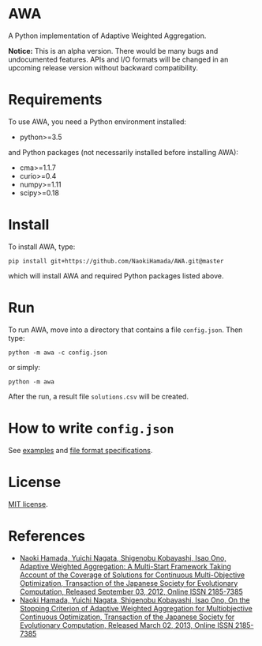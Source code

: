 # AWA
A Python implementation of Adaptive Weighted Aggregation.

__Notice:__
This is an alpha version.
There would be many bugs and undocumented features.
APIs and I/O formats will be changed in an upcoming release version without backward compatibility.

# Requirements
To use AWA, you need a Python environment installed:
- python>=3.5

and Python packages (not necessarily installed before installing AWA):
- cma>=1.1.7
- curio>=0.4
- numpy>=1.11
- scipy>=0.18

# Install
To install AWA, type:
```
pip install git+https://github.com/NaokiHamada/AWA.git@master
```
which will install AWA and required Python packages listed above.

# Run
To run AWA, move into a directory that contains a file `config.json`.
Then type:
```
python -m awa -c config.json
```
or simply:
```
python -m awa
```

After the run, a result file `solutions.csv` will be created.

# How to write `config.json`
See [examples](./examples/) and [file format specifications](./FORMATS.md).

# License
[MIT license](./LICENSE).

# References
- [Naoki Hamada, Yuichi Nagata, Shigenobu Kobayashi, Isao Ono, Adaptive Weighted Aggregation: A Multi-Start Framework Taking Account of the Coverage of Solutions for Continuous Multi-Objective Optimization, Transaction of the Japanese Society for Evolutionary Computation, Released September 03, 2012, Online ISSN 2185-7385](https://doi.org/10.11394/tjpnsec.3.31)
- [Naoki Hamada, Yuichi Nagata, Shigenobu Kobayashi, Isao Ono, On the Stopping Criterion of Adaptive Weighted Aggregation for Multiobjective Continuous Optimization, Transaction of the Japanese Society for Evolutionary Computation, Released March 02, 2013, Online ISSN 2185-7385](https://doi.org/10.11394/tjpnsec.4.13)
